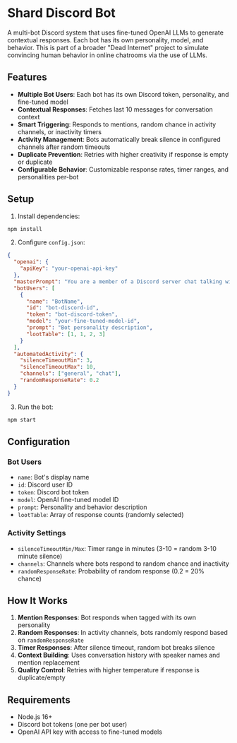 # Shard Discord Bot

A multi-bot Discord system that uses fine-tuned OpenAI LLMs to generate contextual responses. Each bot has its own personality, model, and behavior. This is part of a broader "Dead Internet" project to simulate convincing human behavior in online chatrooms via the use of LLMs.

## Features

- **Multiple Bot Users**: Each bot has its own Discord token, personality, and fine-tuned model
- **Contextual Responses**: Fetches last 10 messages for conversation context
- **Smart Triggering**: Responds to mentions, random chance in activity channels, or inactivity timers
- **Activity Management**: Bots automatically break silence in configured channels after random timeouts
- **Duplicate Prevention**: Retries with higher creativity if response is empty or duplicate
- **Configurable Behavior**: Customizable response rates, timer ranges, and personalities per-bot

## Setup

1. Install dependencies:
```bash
npm install
```

2. Configure `config.json`:
```json
{
  "openai": {
    "apiKey": "your-openai-api-key"
  },
  "masterPrompt": "You are a member of a Discord server chat talking with multiple other members.",
  "botUsers": [
    {
      "name": "BotName",
      "id": "bot-discord-id",
      "token": "bot-discord-token",
      "model": "your-fine-tuned-model-id",
      "prompt": "Bot personality description",
      "lootTable": [1, 1, 2, 3]
    }
  ],
  "automatedActivity": {
    "silenceTimeoutMin": 3,
    "silenceTimeoutMax": 10,
    "channels": ["general", "chat"],
    "randomResponseRate": 0.2
  }
}
```

3. Run the bot:
```bash
npm start
```

## Configuration

### Bot Users
- `name`: Bot's display name
- `id`: Discord user ID
- `token`: Discord bot token
- `model`: OpenAI fine-tuned model ID
- `prompt`: Personality and behavior description
- `lootTable`: Array of response counts (randomly selected)

### Activity Settings
- `silenceTimeoutMin/Max`: Timer range in minutes (3-10 = random 3-10 minute silence)
- `channels`: Channels where bots respond to random chance and inactivity
- `randomResponseRate`: Probability of random response (0.2 = 20% chance)

## How It Works

1. **Mention Responses**: Bot responds when tagged with its own personality
2. **Random Responses**: In activity channels, bots randomly respond based on `randomResponseRate`
3. **Timer Responses**: After silence timeout, random bot breaks silence
4. **Context Building**: Uses conversation history with speaker names and mention replacement
5. **Quality Control**: Retries with higher temperature if response is duplicate/empty

## Requirements

- Node.js 16+
- Discord bot tokens (one per bot user)
- OpenAI API key with access to fine-tuned models 